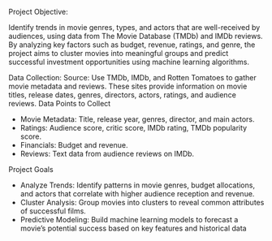 Project Objective:

Identify trends in movie genres, types, and actors that are well-received by audiences, using data from The Movie Database (TMDb) and IMDb reviews. By analyzing key factors such as budget, revenue, ratings, and genre, the project aims to cluster movies into meaningful groups and predict successful investment opportunities using machine learning algorithms.

Data Collection:
Source: Use TMDb, IMDb, and Rotten Tomatoes to gather movie metadata and reviews. These sites provide information on movie titles, release dates, genres, directors, actors, ratings, and audience reviews.
Data Points to Collect
- Movie Metadata: Title, release year, genres, director, and main actors.
- Ratings: Audience score, critic score, IMDb rating, TMDb popularity score.
- Financials: Budget and revenue.
- Reviews: Text data from audience reviews on IMDb.

Project Goals
- Analyze Trends: Identify patterns in movie genres, budget allocations, and actors that correlate with higher audience reception and revenue.
- Cluster Analysis: Group movies into clusters to reveal common attributes of successful films.
- Predictive Modeling: Build machine learning models to forecast a movie’s potential success based on key features and historical data






















